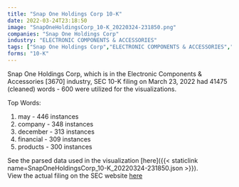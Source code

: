 ```yaml
---
title: "Snap One Holdings Corp 10-K"
date: 2022-03-24T23:18:50
image: "SnapOneHoldingsCorp_10-K_20220324-231850.png"
companies: "Snap One Holdings Corp"
industry: "ELECTRONIC COMPONENTS & ACCESSORIES"
tags: ["Snap One Holdings Corp","ELECTRONIC COMPONENTS & ACCESSORIES","03-23-2022","10-K"]
forms: "10-K"
---
```

Snap One Holdings Corp, which is in the Electronic Components & Accessories [3670] industry, SEC 10-K filing on March 23, 2022 had 41475 (cleaned) words - 600 were utilized for the visualizations.

Top Words:
1. may - 446 instances
2. company - 348 instances
3. december - 313 instances
4. financial - 309 instances
5. products - 300 instances


See the parsed data used in the visualization [here]({{< staticlink name=SnapOneHoldingsCorp_10-K_20220324-231850.json >}}).  
View the actual filing on the SEC website [here](https://www.sec.gov/Archives/edgar/data/1856430/0001856430-22-000015.txt)